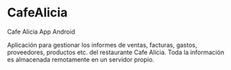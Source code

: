 # CafeAlicia
Cafe Alicia App Android

Aplicación para gestionar los informes de ventas, facturas, gastos, proveedores, productos etc. del restaurante
Cafe Alicia.
Toda la información es almacenada remotamente en un servidor propio.

